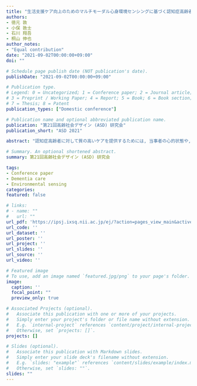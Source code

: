 ```yaml
---
title: "生活支援ケア向上のためのマルチモーダル心身環境センシングに基づく認知症高齢者の状態像理解"
authors:
- 徳元 敦
- 小俣 敦士
- 石川 翔吾
- 桐山 伸也
author_notes:
- "Equal contribution"
date: "2021-09-02T00:00:00+09:00"
doi: ""

# Schedule page publish date (NOT publication's date).
publishDate: "2021-09-02T00:00:00+09:00"

# Publication type.
# Legend: 0 = Uncategorized; 1 = Conference paper; 2 = Journal article;
# 3 = Preprint / Working Paper; 4 = Report; 5 = Book; 6 = Book section;
# 7 = Thesis; 8 = Patent
publication_types: ["Domestic conference"]

# Publication name and optional abbreviated publication name.
publication: "第21回高齢社会デザイン (ASD) 研究会"
publication_short: "ASD 2021"

abstract: "認知症高齢者に対して質の高いケアを提供するためには, 当事者の心的状態や, 温度や気圧など当事者の取り巻く環境の要因を同時に考慮することが求められる. 筆者らは, 介護施設に環境データを計測する物理センサーを複数設置して, 居住空間の環境状態や日常生活のケアにおける環境調整の意図を明確にする研究を進めてきた. 本研究では, 環境状態の変化と被介護者の心身状態をセンシングできるデータ収録環境を整備し, 介護現場で収集したデータを心身と環境に着目した構造化知識表現によって解釈するデータ分析環境を構築した. データ分析の実践により, ケア時の被介護者の反応と気圧の関係性や室温と夜間頻尿の関係性を客観的に捉え, 生活支援ケア知創出に繋がる仮説を複数生成した. 現場へのフィードバックにより, 獲得した知見がスタッフのケアスキル向上に活用できる見通しを得た."

# Summary. An optional shortened abstract.
summary: 第21回高齢社会デザイン (ASD) 研究会

tags:
- Conference paper
- Dementia care
- Environmental sensing
categories: 
featured: false

# links:
# - name: ""
#   url: ""
url_pdf: 'https://ipsj.ixsq.nii.ac.jp/ej/?action=pages_view_main&active_action=repository_view_main_item_detail&item_id=204573&item_no=1&page_id=13&block_id=8'
url_code: ''
url_dataset: ''
url_poster: ''
url_project: ''
url_slides: ''
url_source: ''
url_video: ''

# Featured image
# To use, add an image named `featured.jpg/png` to your page's folder. 
image:
  caption: ''
  focal_point: ""
  preview_only: true

# Associated Projects (optional).
#   Associate this publication with one or more of your projects.
#   Simply enter your project's folder or file name without extension.
#   E.g. `internal-project` references `content/project/internal-project/index.md`.
#   Otherwise, set `projects: []`.
projects: []

# Slides (optional).
#   Associate this publication with Markdown slides.
#   Simply enter your slide deck's filename without extension.
#   E.g. `slides: "example"` references `content/slides/example/index.md`.
#   Otherwise, set `slides: ""`.
slides: ""
---
```

